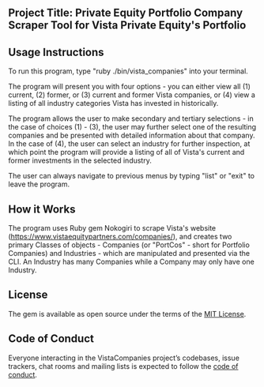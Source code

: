 ## Project Title: Private Equity Portfolio Company Scraper Tool for Vista Private Equity's Portfolio

## Usage Instructions

To run this program, type "ruby ./bin/vista_companies" into your terminal.

The program will present you with four options - you can either view all (1) current, (2) former, or (3) current and former Vista companies, or (4) view a listing of all industry categories Vista has invested in historically.

The program allows the user to make secondary and tertiary selections - in the case of choices (1) - (3), the user may further select one of the resulting companies and be presented with detailed information about that company. In the case of (4), the user can select an industry for further inspection, at which point the program will provide a listing of all of Vista's current and former investments in the selected industry.

The user can always navigate to previous menus by typing "list" or "exit" to leave the program.  

## How it Works

The program uses Ruby gem Nokogiri to scrape Vista's website (https://www.vistaequitypartners.com/companies/), and creates two primary Classes of objects - Companies (or "PortCos" - short for Portfolio Companies) and Industries - which are manipulated and presented via the CLI. An Industry has many Companies while a Company may only have one Industry.

## License

The gem is available as open source under the terms of the [MIT License](https://opensource.org/licenses/MIT).

## Code of Conduct

Everyone interacting in the VistaCompanies project’s codebases, issue trackers, chat rooms and mailing lists is expected to follow the [code of conduct](https://github.com/'beautiful-stack-9050'/vista_companies/blob/master/CODE_OF_CONDUCT.md).
